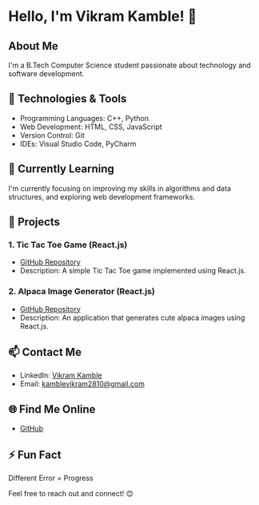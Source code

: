 # Hello, I'm Vikram Kamble! 👋

## About Me
I'm a B.Tech Computer Science student passionate about technology and software development.

## 🔧 Technologies & Tools
- Programming Languages: C++, Python
- Web Development: HTML, CSS, JavaScript
- Version Control: Git
- IDEs: Visual Studio Code, PyCharm

## 🌱 Currently Learning
I'm currently focusing on improving my skills in algorithms and data structures, and exploring web development frameworks.

## 🚀 Projects
### 1. Tic Tac Toe Game (React.js)
- [GitHub Repository](https://github.com/vikky2810/tictactoe)
- Description: A simple Tic Tac Toe game implemented using React.js.

### 2. Alpaca Image Generator (React.js)
- [GitHub Repository](https://github.com/vikky2810/alpaca-image-generator-website)
- Description: An application that generates cute alpaca images using React.js.

## 📫 Contact Me
- LinkedIn: [Vikram Kamble](https://www.linkedin.com/in/vikram-kamble-888933264/?lipi=urn%3Ali%3Apage%3Ad_flagship3_feed%3BLJ0tXQtoTGiW9Hp4F0MDGw%3D%3D)
- Email: kamblevikram2810@gmail.com 

## 🌐 Find Me Online
- [GitHub](https://github.com/vikky2810/)


## ⚡ Fun Fact
Different Error = Progress 

Feel free to reach out and connect! 😊
